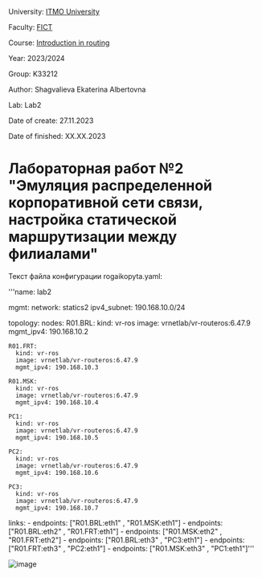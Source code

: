 University: [ITMO University](https://itmo.ru/ru/)

Faculty: [FICT](https://fict.itmo.ru)

Course: [Introduction in routing](https://github.com/itmo-ict-faculty/introduction-in-routing)

Year: 2023/2024

Group: K33212

Author: Shagvalieva Ekaterina Albertovna

Lab: Lab2

Date of create: 27.11.2023

Date of finished: XX.XX.2023

# Лабораторная работ №2 "Эмуляция распределенной корпоративной сети связи, настройка статической маршрутизации между филиалами"

Текст файла конфигурации rogaikopyta.yaml:


'''name: lab2

mgmt:
  network: statics2
  ipv4_subnet: 190.168.10.0/24

topology:
  nodes:
    R01.BRL:
      kind: vr-ros
      image: vrnetlab/vr-routeros:6.47.9
      mgmt_ipv4: 190.168.10.2

    R01.FRT:
      kind: vr-ros
      image: vrnetlab/vr-routeros:6.47.9
      mgmt_ipv4: 190.168.10.3

    R01.MSK:
      kind: vr-ros
      image: vrnetlab/vr-routeros:6.47.9
      mgmt_ipv4: 190.168.10.4

    PC1:
      kind: vr-ros
      image: vrnetlab/vr-routeros:6.47.9
      mgmt_ipv4: 190.168.10.5

    PC2:
      kind: vr-ros
      image: vrnetlab/vr-routeros:6.47.9
      mgmt_ipv4: 190.168.10.6

    PC3:
      kind: vr-ros
      image: vrnetlab/vr-routeros:6.47.9
      mgmt_ipv4: 190.168.10.7

  links:
    - endpoints: ["R01.BRL:eth1" , "R01.MSK:eth1"]
    - endpoints: ["R01.BRL:eth2" , "R01.FRT:eth1"]
    - endpoints: ["R01.MSK:eth2" , "R01.FRT:eth2"]
    - endpoints: ["R01.BRL:eth3" , "PC3:eth1"]
    - endpoints: ["R01.FRT:eth3" , "PC2:eth1"]
    - endpoints: ["R01.MSK:eth3" , "PC1:eth1"]'''

    

![image](https://github.com/disnexide/2023_2024-introduction_in_routing-k33212-shagvalieva_e_a/assets/90693992/b4b55471-01e6-4b5b-8e89-1ad92e81b83e)




